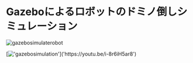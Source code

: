 # Gazeboによるロボットのドミノ倒しシミュレーション
![gazebosimulaterobot](https://user-images.githubusercontent.com/117993606/202971029-b08cf837-a01c-40de-bb06-530505b05708.png)

[!['gazebosimulation']('https://user-images.githubusercontent.com/117993606/202971029-b08cf837-a01c-40de-bb06-530505b05708.png')]('https://youtu.be/i-8r6iH5ar8')
